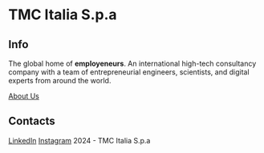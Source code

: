 # TMC Italia S.p.a
## Info
The global home of **employeneurs**.
An international high-tech consultancy company with a team of entrepreneurial engineers, scientists, and digital experts from around the world.

[About Us](https://www.themembercompany.com/it/su-di-noi)

## Contacts
[LinkedIn](https://www.linkedin.com/company/tmc-italia/mycompany/)
[Instagram](https://www.instagram.com/tmc_group/)
2024 - TMC Italia S.p.a
